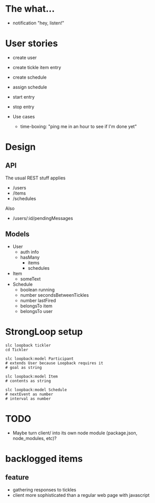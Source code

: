 # The what...

  - notification "hey, listen!"

# User stories

  - create user
  - create tickle item entry
  - create schedule
  - assign schedule
  - start entry
  - stop entry

  - Use cases
    - time-boxing: "ping me in an hour to see if I'm done yet"

# Design

## API

The usual REST stuff applies

  - /users
  - /items
  - /schedules

Also

  - /users/:id/pendingMessages

## Models

- User
  - auth info
  - hasMany
    - items
    - schedules
- Item
  - someText
- Schedule
  - boolean running
  - number secondsBetweenTickles
  - number lastFired
  - belongsTo item
  - belongsTo user

# StrongLoop setup

    slc loopback tickler
    cd Tickler

    slc loopback:model Participant
    # extends User because Loopback requires it
    # goal as string

    slc loopback:model Item
    # contents as string

    slc loopback:model Schedule
    # nextEvent as number
    # interval as number

# TODO

  - Maybe turn client/ into its own node module (package.json, node_modules,
    etc)?

# backlogged items

## feature

- gathering responses to tickles
- client more sophisticated than a regular web page with javascript
